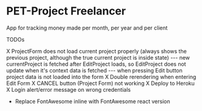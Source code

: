 # PET-Project Freelancer

App for tracking money made per month, per year and per client

TODOs

X ProjectForm does not load current project properly (always shows the previous project, although the true current project is inside state)
--- new currentProject is fetched after EditProject loads, so EditProject does not update when it's context data is fetched
--- when pressing Edit button project data is not loaded into the form
X Double rerendering when entering Edit Form
X CANCEL button (Project Form) not working
X Deploy to Heroku
X Login alert/error message on wrong credentials

- Replace FontAwesome inline with FontAwesome react version
